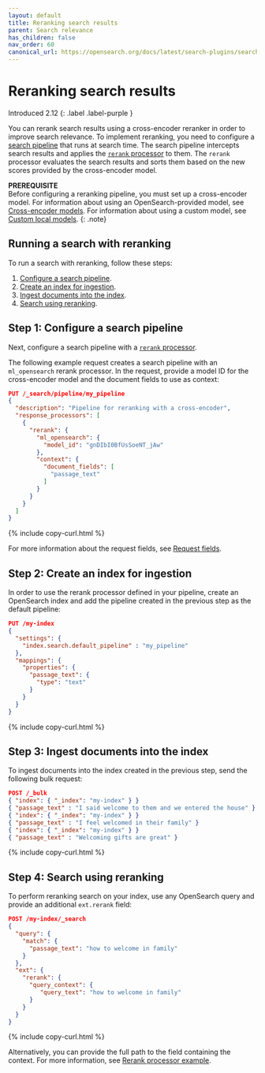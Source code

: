 ```yaml
---
layout: default
title: Reranking search results
parent: Search relevance
has_children: false
nav_order: 60
canonical_url: https://opensearch.org/docs/latest/search-plugins/search-relevance/reranking-search-results/
---
```


# Reranking search results
Introduced 2.12
{: .label .label-purple }

You can rerank search results using a cross-encoder reranker in order to improve search relevance. To implement reranking, you need to configure a [search pipeline]({{site.url}}{{site.baseurl}}/search-plugins/search-pipelines/index/) that runs at search time. The search pipeline intercepts search results and applies the [`rerank` processor]({{site.url}}{{site.baseurl}}/search-plugins/search-pipelines/rerank-processor/) to them. The `rerank` processor evaluates the search results and sorts them based on the new scores provided by the cross-encoder model. 

**PREREQUISITE**<br>
Before configuring a reranking pipeline, you must set up a cross-encoder model. For information about using an OpenSearch-provided model, see [Cross-encoder models]({{site.url}}{{site.baseurl}}/ml-commons-plugin/pretrained-models/#cross-encoder-models). For information about using a custom model, see [Custom local models]({{site.url}}{{site.baseurl}}/ml-commons-plugin/custom-local-models/).
{: .note}

## Running a search with reranking

To run a search with reranking, follow these steps:

1. [Configure a search pipeline](#step-1-configure-a-search-pipeline).
1. [Create an index for ingestion](#step-2-create-an-index-for-ingestion).
1. [Ingest documents into the index](#step-3-ingest-documents-into-the-index).
1. [Search using reranking](#step-4-search-using-reranking).

## Step 1: Configure a search pipeline

Next, configure a search pipeline with a [`rerank` processor]({{site.url}}{{site.baseurl}}/search-plugins/search-pipelines/rerank-processor/).

The following example request creates a search pipeline with an `ml_opensearch` rerank processor. In the request, provide a model ID for the cross-encoder model and the document fields to use as context:

```json
PUT /_search/pipeline/my_pipeline
{
  "description": "Pipeline for reranking with a cross-encoder",
  "response_processors": [
    {
      "rerank": {
        "ml_opensearch": {
          "model_id": "gnDIbI0BfUsSoeNT_jAw"
        },
        "context": {
          "document_fields": [
            "passage_text"
          ]
        }
      }
    }
  ]
}
```
{% include copy-curl.html %}

For more information about the request fields, see [Request fields]({{site.url}}{{site.baseurl}}/search-plugins/search-pipelines/rerank-processor/#request-fields).

## Step 2: Create an index for ingestion

In order to use the rerank processor defined in your pipeline, create an OpenSearch index and add the pipeline created in the previous step as the default pipeline:

```json
PUT /my-index
{
  "settings": {
    "index.search.default_pipeline" : "my_pipeline"
  },
  "mappings": {
    "properties": {
      "passage_text": {
        "type": "text"
      }
    }
  }
}
```
{% include copy-curl.html %}

## Step 3: Ingest documents into the index

To ingest documents into the index created in the previous step, send the following bulk request:

```json
POST /_bulk
{ "index": { "_index": "my-index" } }
{ "passage_text" : "I said welcome to them and we entered the house" }
{ "index": { "_index": "my-index" } }
{ "passage_text" : "I feel welcomed in their family" }
{ "index": { "_index": "my-index" } }
{ "passage_text" : "Welcoming gifts are great" }

```
{% include copy-curl.html %}

## Step 4: Search using reranking

To perform reranking search on your index, use any OpenSearch query and provide an additional `ext.rerank` field:

```json
POST /my-index/_search
{
  "query": {
    "match": {
      "passage_text": "how to welcome in family"
    }
  },
  "ext": {
    "rerank": {
      "query_context": {
         "query_text": "how to welcome in family"
      }
    }
  }
}
```
{% include copy-curl.html %}

Alternatively, you can provide the full path to the field containing the context. For more information, see [Rerank processor example]({{site.url}}{{site.baseurl}}/search-plugins/search-pipelines/rerank-processor/#example).
